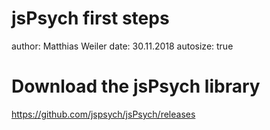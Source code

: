 jsPsych first steps
========================================================
author: Matthias Weiler
date: 30.11.2018
autosize: true

Download the jsPsych library
========================================================

<https://github.com/jspsych/jsPsych/releases>

